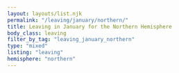 ```yaml
---
layout: layouts/list.njk
permalink: "/leaving/january/northern/"
title: Leaving in January for the Northern Hemisphere
body_class: leaving
filter_by_tag: "leaving_january_northern"
type: "mixed"
listing: "leaving"
hemisphere: "northern"
---
```

